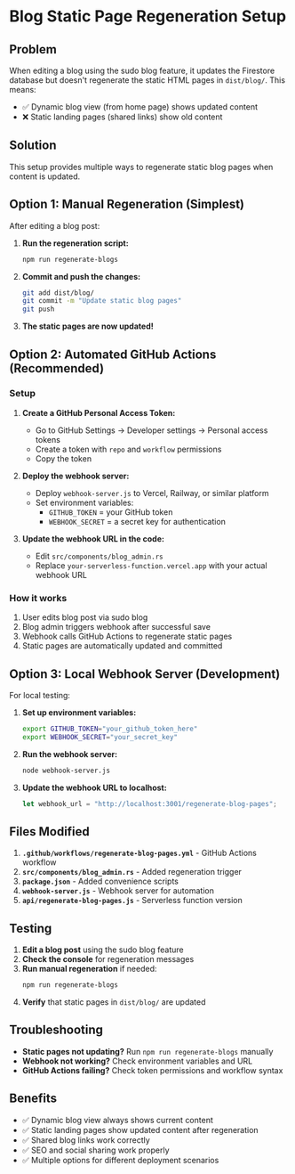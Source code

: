 # Blog Static Page Regeneration Setup

## Problem
When editing a blog using the sudo blog feature, it updates the Firestore database but doesn't regenerate the static HTML pages in `dist/blog/`. This means:
- ✅ Dynamic blog view (from home page) shows updated content
- ❌ Static landing pages (shared links) show old content

## Solution
This setup provides multiple ways to regenerate static blog pages when content is updated.

## Option 1: Manual Regeneration (Simplest)

After editing a blog post:

1. **Run the regeneration script:**
   ```bash
   npm run regenerate-blogs
   ```

2. **Commit and push the changes:**
   ```bash
   git add dist/blog/
   git commit -m "Update static blog pages"
   git push
   ```

3. **The static pages are now updated!**

## Option 2: Automated GitHub Actions (Recommended)

### Setup

1. **Create a GitHub Personal Access Token:**
   - Go to GitHub Settings → Developer settings → Personal access tokens
   - Create a token with `repo` and `workflow` permissions
   - Copy the token

2. **Deploy the webhook server:**
   - Deploy `webhook-server.js` to Vercel, Railway, or similar platform
   - Set environment variables:
     - `GITHUB_TOKEN` = your GitHub token
     - `WEBHOOK_SECRET` = a secret key for authentication

3. **Update the webhook URL in the code:**
   - Edit `src/components/blog_admin.rs`
   - Replace `your-serverless-function.vercel.app` with your actual webhook URL

### How it works

1. User edits blog post via sudo blog
2. Blog admin triggers webhook after successful save
3. Webhook calls GitHub Actions to regenerate static pages
4. Static pages are automatically updated and committed

## Option 3: Local Webhook Server (Development)

For local testing:

1. **Set up environment variables:**
   ```bash
   export GITHUB_TOKEN="your_github_token_here"
   export WEBHOOK_SECRET="your_secret_key"
   ```

2. **Run the webhook server:**
   ```bash
   node webhook-server.js
   ```

3. **Update the webhook URL to localhost:**
   ```rust
   let webhook_url = "http://localhost:3001/regenerate-blog-pages";
   ```

## Files Modified

1. **`.github/workflows/regenerate-blog-pages.yml`** - GitHub Actions workflow
2. **`src/components/blog_admin.rs`** - Added regeneration trigger
3. **`package.json`** - Added convenience scripts
4. **`webhook-server.js`** - Webhook server for automation
5. **`api/regenerate-blog-pages.js`** - Serverless function version

## Testing

1. **Edit a blog post** using the sudo blog feature
2. **Check the console** for regeneration messages
3. **Run manual regeneration** if needed:
   ```bash
   npm run regenerate-blogs
   ```
4. **Verify** that static pages in `dist/blog/` are updated

## Troubleshooting

- **Static pages not updating?** Run `npm run regenerate-blogs` manually
- **Webhook not working?** Check environment variables and URL
- **GitHub Actions failing?** Check token permissions and workflow syntax

## Benefits

- ✅ Dynamic blog view always shows current content
- ✅ Static landing pages show updated content after regeneration
- ✅ Shared blog links work correctly
- ✅ SEO and social sharing work properly
- ✅ Multiple options for different deployment scenarios